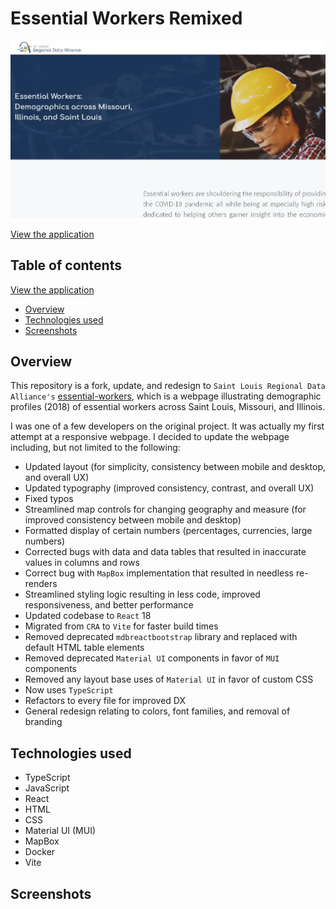 # Essential Workers Remixed

<img src="/presentation/thumbnail.webp" width="650">

[View the application](https://master.d297qlsooqzdtx.amplifyapp.com/)

## Table of contents

[View the application](https://master.d297qlsooqzdtx.amplifyapp.com/)

- [Overview](#overview)
- [Technologies used](#technologies-used)
- [Screenshots](#screenshots)

## Overview

This repository is a fork, update, and redesign to `Saint Louis Regional Data Alliance's` [essential-workers](https://github.com/stlrda/essential-workers), which is a webpage illustrating demographic profiles (2018) of essential workers across Saint Louis, Missouri, and Illinois.

I was one of a few developers on the original project. It was actually my first attempt at a responsive webpage. I decided to update the webpage including, but not limited to the following:

- Updated layout (for simplicity, consistency between mobile and desktop, and overall UX)
- Updated typography (improved consistency, contrast, and overall UX)
- Fixed typos
- Streamlined map controls for changing geography and measure (for improved consistency between mobile and desktop)
- Formatted display of certain numbers (percentages, currencies, large numbers)
- Corrected bugs with data and data tables that resulted in inaccurate values in columns and rows
- Correct bug with `MapBox` implementation that resulted in needless re-renders
- Streamlined styling logic resulting in less code, improved responsiveness, and better performance
- Updated codebase to `React` 18
- Migrated from `CRA` to `Vite` for faster build times
- Removed deprecated `mdbreactbootstrap` library and replaced with default HTML table elements
- Removed deprecated `Material UI` components in favor of `MUI` components
- Removed any layout base uses of `Material UI` in favor of custom CSS
- Now uses `TypeScript`
- Refactors to every file for improved DX
- General redesign relating to colors, font families, and removal of branding

## Technologies used

- TypeScript
- JavaScript
- React
- HTML
- CSS
- Material UI (MUI)
- MapBox
- Docker
- Vite

## Screenshots
